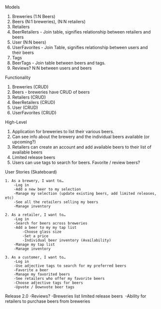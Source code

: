 <!-- APIs?
-Beer Advocate (reviews, ratings, etc.)
-https://github.com/gamache/beeradvocate
-https://github.com/tylerhunt/brewery_db -->

Models
1. Breweries (1:N Beers)
2. Beers (N:1 breweries), (N:N retailers) 
3. Retailers
4. BeerRetailers - Join table, signifies relationship between retailers and beers
5. User (N:N beers)
6. UserFavorites - Join Table, signifies relationship between users and their beers
7. Tags
8. BeerTags - Join table between beers and tags. 
9. Reviews? N:N between users and beers

Functionality

1. Breweries (CRUD)
2. Beers - breweries have CRUD of beers
3. Retailers (CRUD)
4. BeerRetailers (CRUD)
5. User (CRUD)
6. UserFavorites (CRUD)

High-Level
1. Application for breweries to list their various beers. 
2. Can see info about the brewery and the individual beers available (or upcoming?)
3. Retailers can create an account and add available beers to their list of available beers
4. Limited release beers 
5. Users can use tags to search for beers. Favorite / review beers?

User Stories (Skateboard)

	1. As a brewery, I want to…
		-Log in 
		-Add a new beer to my selection
		-Manage my selection (update existing beers, add limited releases, etc)
		-See all the retailers selling my beers
		-Manage inventory
		
	2. As a retailer, I want to…
		-Log in
		-Search for beers across breweries
		-Add a beer to my my tap list
			-Choose glass size
			-Set a price
			-Individual beer inventory (Availability)
		-Manage my tap list
		-Manage inventory
		
	3. As a customer, I want to…
		-Log in
		-Use adjective tags to search for my preferred beers
		-Favorite a beer 
		-Manage my favorited beers
		-See retailers who offer my favorite beers
		-Choose adjective tags for beers
		-Upvote / Downvote beer tags

Release 2.0
	-Reviews?
	-Breweries list limited release beers 	-Ability for retailers to purchase beers from breweries
	
